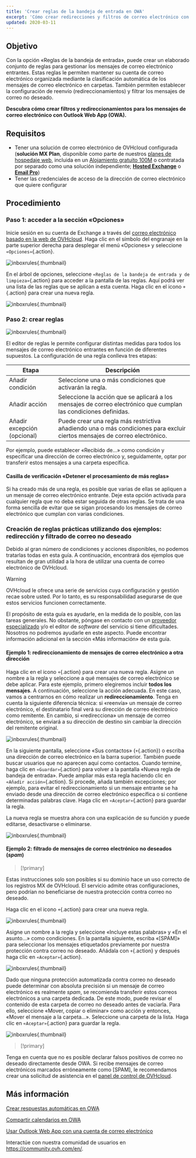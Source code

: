 ```yaml
---
title: 'Crear reglas de la bandeja de entrada en OWA'
excerpt: 'Cómo crear redirecciones y filtros de correo electrónico con OWA'
updated: 2020-03-11
---
```




## Objetivo

Con la opción «Reglas de la bandeja de entrada», puede crear un elaborado conjunto de reglas para gestionar los mensajes de correo electrónico entrantes. Estas reglas le permiten mantener su cuenta de correo electrónico organizada mediante la clasificación automática de los mensajes de correo electrónico en carpetas. También permiten establecer la configuración de reenvío (redireccionamientos) y filtrar los mensajes de correo no deseado.

**Descubra cómo crear filtros y redireccionamientos para los mensajes de correo electrónico con Outlook Web App (OWA).**


## Requisitos

- Tener una solución de correo electrónico de OVHcloud configurada (**solución MX Plan**, disponible como parte de nuestros [planes de hospedaje web](https://www.ovhcloud.com/es-es/web-hosting/), incluida en un [Alojamiento gratuito 100M](https://www.ovhcloud.com/es-es/domains/free-web-hosting/) o contratada por separado como una solución independiente; [**Hosted Exchange**](https://www.ovhcloud.com/es-es/emails/hosted-exchange/) o [**Email Pro**](https://www.ovhcloud.com/es-es/emails/email-pro/))
- Tener las credenciales de acceso de la dirección de correo electrónico que quiere configurar


## Procedimiento

### Paso 1: acceder a la sección «Opciones»

Inicie sesión en su cuenta de Exchange a través del [correo electrónico basado en la web de OVHcloud](https://www.ovh.es/mail). Haga clic en el símbolo del engranaje en la parte superior derecha para desplegar el menú «Opciones» y seleccione `«Opciones»`{.action}.

![inboxrules](images/exchange-rules-step1.png){.thumbnail}

En el árbol de opciones, seleccione `«Reglas de la bandeja de entrada y de limpieza»`{.action} para acceder a la pantalla de las reglas. Aquí podrá ver una lista de las reglas que se aplican a esta cuenta. Haga clic en el icono `+`{.action} para crear una nueva regla.

![inboxrules](images/exchange-rules-step2.png){.thumbnail}

### Paso 2: crear reglas

![inboxrules](images/exchange-rules-step3.png){.thumbnail}

El editor de reglas le permite configurar distintas medidas para todos los mensajes de correo electrónico entrantes en función de diferentes supuestos. La configuración de una regla conlleva tres etapas:

|Etapa|Descripción|
|---|---|
|Añadir condición|Seleccione una o más condiciones que activarán la regla.|
|Añadir acción|Seleccione la acción que se aplicará a los mensajes de correo electrónico que cumplan las condiciones definidas.|
|Añadir excepción (opcional)|Puede crear una regla más restrictiva añadiendo una o más condiciones para excluir ciertos mensajes de correo electrónico.|

Por ejemplo, puede establecer «Recibido de...» como condición y especificar una dirección de correo electrónico y, seguidamente, optar por transferir estos mensajes a una carpeta específica.

#### Casilla de verificación «Detener el procesamiento de más reglas»

Si ha creado más de una regla, es posible que varias de ellas se apliquen a un mensaje de correo electrónico entrante. Deje esta opción activada para cualquier regla que no deba estar seguida de otras reglas. Se trata de una forma sencilla de evitar que se sigan procesando los mensajes de correo electrónico que cumplan con varias condiciones.

### Creación de reglas prácticas utilizando dos ejemplos: redirección y filtrado de correo no deseado 

Debido al gran número de condiciones y acciones disponibles, no podemos tratarlas todas en esta guía. A continuación, encontrará dos ejemplos que resultan de gran utilidad a la hora de utilizar una cuenta de correo electrónico de OVHcloud. 

> [!warning]
>OVHcloud le ofrece una serie de servicios cuya configuración y gestión recae sobre usted. Por lo tanto, es su responsabilidad asegurarse de que estos servicios funcionen correctamente.
>
>El propósito de esta guía es ayudarle, en la medida de lo posible, con las tareas generales. No obstante, póngase en contacto con un [proveedor especializado](https://partner.ovhcloud.com/es-es/directory/) y/o el editor de <i>software</i> del servicio si tiene dificultades. Nosotros no podremos ayudarle en este aspecto. Puede encontrar información adicional en la sección «Más información» de esta guía.
>

#### Ejemplo 1: redireccionamiento de mensajes de correo electrónico a otra dirección

Haga clic en el icono `+`{.action} para crear una nueva regla. Asigne un nombre a la regla y seleccione a qué mensajes de correo electrónico se debe aplicar. Para este ejemplo, primero elegiremos incluir **todos los mensajes**. A continuación, seleccione la acción adecuada. En este caso, vamos a centrarnos en cómo realizar un **redireccionamiento**. Tenga en cuenta la siguiente diferencia técnica: si «reenvía» un mensaje de correo electrónico, el destinatario final verá su dirección de correo electrónico como remitente. En cambio, si «redirecciona» un mensaje de correo electrónico, se enviará a su dirección de destino sin cambiar la dirección del remitente original. 

![inboxrules](images/exchange-rules-step4.png){.thumbnail}

En la siguiente pantalla, seleccione «Sus contactos» (`+`{.action}) o escriba una dirección de correo electrónico en la barra superior. También puede buscar usuarios que no aparecen aquí como contactos. Cuando termine, haga clic en `«Guardar»`{.action} para volver a la pantalla «Nueva regla de bandeja de entrada». Puede ampliar más esta regla haciendo clic en `«Añadir acción»`{.action}. Si procede, añada también excepciones; por ejemplo, para evitar el redireccionamiento si un mensaje entrante se ha enviado desde una dirección de correo electrónico específica o si contiene determinadas palabras clave. Haga clic en `«Aceptar»`{.action} para guardar la regla.

La nueva regla se muestra ahora con una explicación de su función y puede editarse, desactivarse o eliminarse.

![inboxrules](images/redirection_rulebis.gif){.thumbnail}


#### Ejemplo 2: filtrado de mensajes de correo electrónico no deseados (<i>spam</i>)

> [!primary]
>
Estas instrucciones solo son posibles si su dominio hace un uso correcto de los registros MX de OVHcloud. El servicio admite otras configuraciones, pero podrían no beneficiarse de nuestra protección contra correo no deseado.
>

Haga clic en el icono `+`{.action} para crear una nueva regla.

![inboxrules](images/exchange-rules-step7.png){.thumbnail}

Asigne un nombre a la regla y seleccione «Incluye estas palabras» y «En el asunto...» como condiciones. En la pantalla siguiente, escriba «\[SPAM]» para seleccionar los mensajes etiquetados previamente por nuestra protección contra correo no deseado. Añádala con `+`{.action} y después haga clic en `«Aceptar»`{.action}.

![inboxrules](images/exchange-rules-step8.png){.thumbnail}

Dado que ninguna protección automatizada contra correo no deseado puede determinar con absoluta precisión si un mensaje de correo electrónico es realmente <i>spam</i>, se recomienda transferir estos correos electrónicos a una carpeta dedicada. De este modo, puede revisar el contenido de esta carpeta de correo no deseado antes de vaciarla. Para ello, seleccione «Mover, copiar o eliminar» como acción y entonces, «Mover el mensaje a la carpeta...». Seleccione una carpeta de la lista. Haga clic en `«Aceptar»`{.action} para guardar la regla.

![inboxrules](images/exchange-rules-step9_2.png){.thumbnail}


> [!primary]
>
Tenga en cuenta que no es posible declarar falsos positivos de correo no deseado directamente desde OWA. Si recibe mensajes de correo electrónicos marcados erróneamente como \[SPAM], le recomendamos crear una solicitud de asistencia en el [panel de control de OVHcloud](https://www.ovh.com/manager/dedicated/#/support/tickets/new).  
>


## Más información

[Crear respuestas automáticas en OWA](/pages/web_cloud/email_and_collaborative_solutions/using_the_outlook_web_app_webmail/owa_automatic_replies)

[Compartir calendarios en OWA](/pages/web_cloud/email_and_collaborative_solutions/using_the_outlook_web_app_webmail/owa_calendar_sharing)

[Usar Outlook Web App con una cuenta de correo electrónico](/pages/web_cloud/email_and_collaborative_solutions/using_the_outlook_web_app_webmail/email_owa)

Interactúe con nuestra comunidad de usuarios en <https://community.ovh.com/en/>.